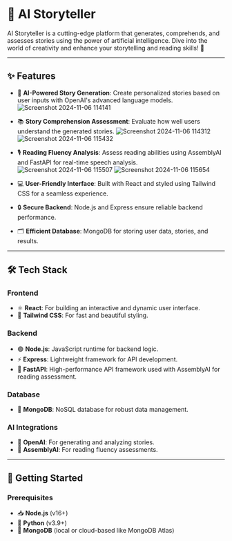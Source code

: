 # 🌟 AI Storyteller

AI Storyteller is a cutting-edge platform that generates, comprehends, and assesses stories using the power of artificial intelligence. Dive into the world of creativity and enhance your storytelling and reading skills! 🚀

---

## ✨ Features

- 📝 **AI-Powered Story Generation**: Create personalized stories based on user inputs with OpenAI's advanced language models.
  ![Screenshot 2024-11-06 114141](https://github.com/user-attachments/assets/04bfd85c-d8a9-4cb4-9735-3437bb3770a0)

- 📚 **Story Comprehension Assessment**: Evaluate how well users understand the generated stories.
  ![Screenshot 2024-11-06 114312](https://github.com/user-attachments/assets/0c0e2753-c791-4127-9555-06e258b7ac62)
  ![Screenshot 2024-11-06 115432](https://github.com/user-attachments/assets/8d84d495-f716-4184-b69e-242f254fabfd)


- 🎙️ **Reading Fluency Analysis**: Assess reading abilities using AssemblyAI and FastAPI for real-time speech analysis.
  ![Screenshot 2024-11-06 115507](https://github.com/user-attachments/assets/2a0fafe6-770e-4475-897e-487b18f1eab9)
  ![Screenshot 2024-11-06 115654](https://github.com/user-attachments/assets/79498ef6-4f0c-40da-a314-5f77c003f7df)


- 💻 **User-Friendly Interface**: Built with React and styled using Tailwind CSS for a seamless experience.
- 🔒 **Secure Backend**: Node.js and Express ensure reliable backend performance.
- 🗂️ **Efficient Database**: MongoDB for storing user data, stories, and results.

---

## 🛠️ Tech Stack

### **Frontend**
- ⚛️ **React**: For building an interactive and dynamic user interface.
- 🎨 **Tailwind CSS**: For fast and beautiful styling.

### **Backend**
- 🟢 **Node.js**: JavaScript runtime for backend logic.
- ⚡ **Express**: Lightweight framework for API development.
- 🚀 **FastAPI**: High-performance API framework used with AssemblyAI for reading assessment.

### **Database**
- 🍃 **MongoDB**: NoSQL database for robust data management.

### **AI Integrations**
- 🤖 **OpenAI**: For generating and analyzing stories.
- 🎤 **AssemblyAI**: For reading fluency assessments.

---

## 🚀 Getting Started

### Prerequisites
- 📥 **Node.js** (v16+)
- 🐍 **Python** (v3.9+)
- 🍃 **MongoDB** (local or cloud-based like MongoDB Atlas)


